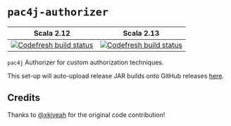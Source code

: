# `pac4j-authorizer`

| Scala 2.12 | Scala 2.13 |
|:-:|:-:|
| [![Codefresh build status]( https://g.codefresh.io/api/badges/pipeline/dsaid/dsaidgovsg%2Fpac4j-authorizer%2Fscala-2.12?branch=master&key=eyJhbGciOiJIUzI1NiJ9.NWNhNDBjNDA1MTMxODZjZjdhMTUyYjQx.uEnKk6__Qzfhrurzdo57Oly3AhBgrjFWZZrovG-m-8E&type=cf-1)]( https://g.codefresh.io/pipelines/scala-2.12/builds?repoOwner=dsaidgovsg&repoName=pac4j-authorizer&serviceName=dsaidgovsg%2Fpac4j-authorizer&filter=trigger:build~Build;branch:master;pipeline:5d77c964a3bf76b91fb244b6~scala-2.12) | [![Codefresh build status]( https://g.codefresh.io/api/badges/pipeline/dsaid/dsaidgovsg%2Fpac4j-authorizer%2Fscala-2.13?branch=master&key=eyJhbGciOiJIUzI1NiJ9.NWNhNDBjNDA1MTMxODZjZjdhMTUyYjQx.uEnKk6__Qzfhrurzdo57Oly3AhBgrjFWZZrovG-m-8E&type=cf-1)]( https://g.codefresh.io/pipelines/scala-2.13/builds?repoOwner=dsaidgovsg&repoName=pac4j-authorizer&serviceName=dsaidgovsg%2Fpac4j-authorizer&filter=trigger:build~Build;branch:master;pipeline:5d59edb3a2c1d416f9ff809e~scala-2.13) |

`pac4j` Authorizer for custom authorization techniques.

This set-up will auto-upload release JAR builds onto GitHub releases
[here](https://github.com/datagovsg/pac4j-authorizer/releases).

## Credits

Thanks to [@xkjyeah](https://github.com/xkjyeah) for the original code
contribution!
